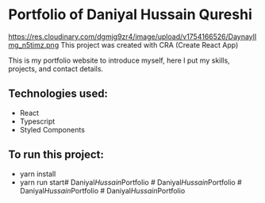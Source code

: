 # Portfolio of Daniyal Hussain Qureshi

https://res.cloudinary.com/dgmjg9zr4/image/upload/v1754166526/DaynaylImg_n5timz.png 
This project was created with CRA (Create React App)

This is my portfolio website to introduce myself, here I put my skills, projects, and contact details.

## Technologies used:
- React
- Typescript
- Styled Components
 
## To run this project:
- yarn install
- yarn run start#   D a n i y a l _ H u s s a i n _ P o r t f o l i o 
 
 #   D a n i y a l _ H u s s a i n _ P o r t f o l i o 
 
 #   D a n i y a l _ H u s s a i n _ P o r t f o l i o 
 
 #   D a n i y a l _ H u s s a i n _ P o r t f o l i o 
 
 
